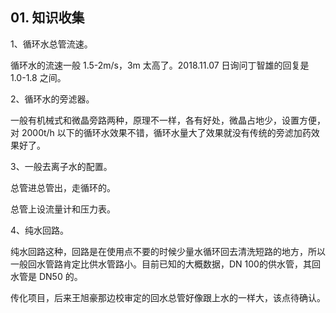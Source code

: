 ## 01. 知识收集

1、循环水总管流速。

循环水的流速一般 1.5-2m/s，3m 太高了。2018.11.07 日询问丁智雄的回复是 1.0-1.8 之间。

2、循环水的旁滤器。

一般有机械式和微晶旁路两种，原理不一样，各有好处，微晶占地少，设置方便，对 2000t/h 以下的循环水效果不错，循环水量大了效果就没有传统的旁滤加药效果好了。

3、一般去离子水的配置。

总管进总管出，走循环的。

总管上设流量计和压力表。

4、纯水回路。

纯水回路这种，回路是在使用点不要的时候少量水循环回去清洗短路的地方，所以一般回水管路肯定比供水管路小。目前已知的大概数据，DN 100的供水管，其回水管是 DN50 的。

传化项目，后来王旭豪那边校审定的回水总管好像跟上水的一样大，该点待确认。


